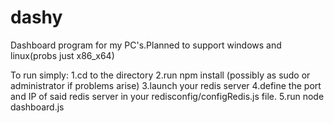 # dashy
Dashboard program for my PC's.Planned to support windows and linux(probs just x86_x64)

To run simply:
1.cd to the directory
2.run npm install (possibly as sudo or administrator if problems arise)
3.launch your redis server
4.define the port and IP of said redis server in your redisconfig/configRedis.js file.
5.run node dashboard.js
